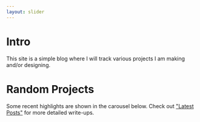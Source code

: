 ```yaml
---
layout: slider
---
```

# Intro
This site is a simple blog where I will track various projects I am making and/or designing. 

# Random Projects
Some recent highlights are shown in the carousel below. Check out ["Latest Posts"](/blog.html) for more detailed write-ups. 
